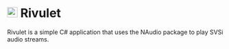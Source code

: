 # <img width="24" src="https://github.com/gmichael225/rivulet/raw/master/droplet-256.png"> Rivulet

Rivulet is a simple C# application that uses the NAudio package to play SVSi audio streams.
